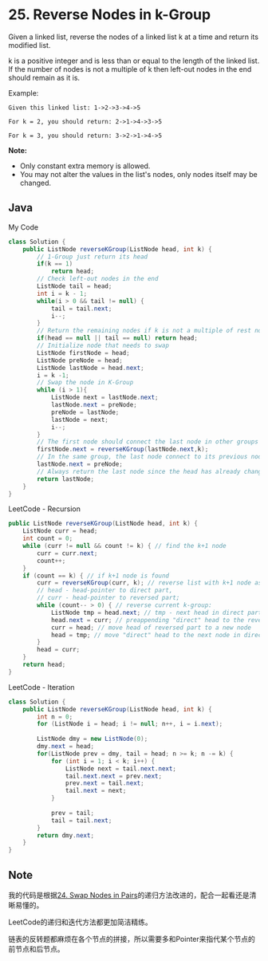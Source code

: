 # 25. Reverse Nodes in k-Group

Given a linked list, reverse the nodes of a linked list k at a time and return its modified list.

k is a positive integer and is less than or equal to the length of the linked list. If the number of nodes is not a multiple of k then left-out nodes in the end should remain as it is.

Example:
```
Given this linked list: 1->2->3->4->5

For k = 2, you should return: 2->1->4->3->5

For k = 3, you should return: 3->2->1->4->5
```

**Note:**

- Only constant extra memory is allowed.
- You may not alter the values in the list's nodes, only nodes itself may be changed.

## Java

My Code

```java
class Solution {
    public ListNode reverseKGroup(ListNode head, int k) {
        // 1-Group just return its head
        if(k == 1)
            return head;
        // Check left-out nodes in the end
        ListNode tail = head;
        int i = k - 1;
        while(i > 0 && tail != null) {
            tail = tail.next;
            i--;
        }
        // Return the remaining nodes if k is not a multiple of rest nodes
        if(head == null || tail == null) return head;
        // Initialize node that needs to swap
        ListNode firstNode = head;
        ListNode preNode = head;
        ListNode lastNode = head.next;
        i = k -1;
        // Swap the node in K-Group
        while (i > 1){
            ListNode next = lastNode.next;
            lastNode.next = preNode;
            preNode = lastNode;
            lastNode = next;
            i--;
        }
        // The first node should connect the last node in other groups
        firstNode.next = reverseKGroup(lastNode.next,k);
        // In the same group, the last node connect to its previous node
        lastNode.next = preNode;
        // Always return the last node since the head has already changed
        return lastNode;
    }
}
```

LeetCode - Recursion


```java
public ListNode reverseKGroup(ListNode head, int k) {
    ListNode curr = head;
    int count = 0;
    while (curr != null && count != k) { // find the k+1 node
        curr = curr.next;
        count++;
    }
    if (count == k) { // if k+1 node is found
        curr = reverseKGroup(curr, k); // reverse list with k+1 node as head
        // head - head-pointer to direct part, 
        // curr - head-pointer to reversed part;
        while (count-- > 0) { // reverse current k-group: 
            ListNode tmp = head.next; // tmp - next head in direct part
            head.next = curr; // preappending "direct" head to the reversed list 
            curr = head; // move head of reversed part to a new node
            head = tmp; // move "direct" head to the next node in direct part
        }
        head = curr;
    }
    return head;
}
```

LeetCode - Iteration


```java
class Solution {
    public ListNode reverseKGroup(ListNode head, int k) {
        int n = 0;
        for (ListNode i = head; i != null; n++, i = i.next);
        
        ListNode dmy = new ListNode(0);
        dmy.next = head;
        for(ListNode prev = dmy, tail = head; n >= k; n -= k) {
            for (int i = 1; i < k; i++) {
                ListNode next = tail.next.next;
                tail.next.next = prev.next;
                prev.next = tail.next;
                tail.next = next;
            }
            
            prev = tail;
            tail = tail.next;
        }
        return dmy.next;
    }
}
```
## Note

我的代码是根据[24. Swap Nodes in Pairs](https://leetcode.com/problems/swap-nodes-in-pairs/)的递归方法改进的，配合一起看还是清晰易懂的。

LeetCode的递归和迭代方法都更加简洁精练。

链表的反转题都麻烦在各个节点的拼接，所以需要多和Pointer来指代某个节点的前节点和后节点。
